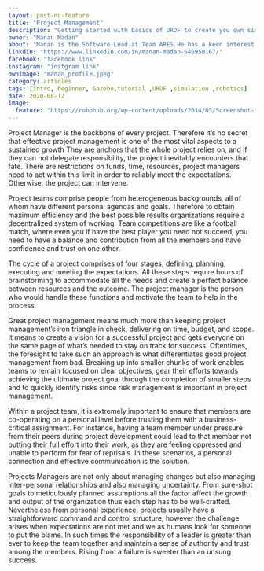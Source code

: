 ```yaml
---
layout: post-no-feature
title: "Project Management"
description: "Getting started with basics of URDF to create you own simulations!"
owner: "Manan Madan"
about: "Manan is the Software Lead at Team ARES.He has a keen interest in the feild of Robotics and Artifical Intelligence. His main ares of interest include Path Planning and Computer Vision."
linkdin: "https://www.linkedin.com/in/manan-madan-646950167/"
facebook: "facebook link"
instagram: "instgram link"
ownimage: "manan_profile.jpeg"
category: articles
tags: [intro, beginner, Gazebo,tutorial ,URDF ,simulation ,robotics]
date: 2020-08-12
image:
  feature: "https://robohub.org/wp-content/uploads/2014/03/Screenshot-from-2014-03-14-07_34_30.png"
---
```


Project Manager is the backbone of every project. Therefore it’s no secret that effective project management is one of the most vital aspects to a sustained growth They are anchors that the whole project relies on, and if they can not delegate responsibility, the project inevitably encounters that fate. There are restrictions on funds, time, resources, project managers need to act within this limit in order to reliably meet the expectations. Otherwise, the project can intervene.

Project teams comprise people from heterogeneous backgrounds, all of whom have different personal agendas and goals. Therefore to obtain maximum efficiency and the best possible results organizations require a decentralized system of working. Team competitions are like a football match, where even you if have the best player you need not succeed, you need to have a balance and contribution from all the members and have confidence and trust on one other.

The cycle of a project comprises of four stages, defining, planning, executing and meeting the expectations. All these steps require hours of brainstorming to accommodate all the needs and create a perfect balance between resources and the outcome. The project manager is the person who would handle these functions and motivate the team to help in the process.

Great project management means much more than keeping project management’s iron triangle in check, delivering on time, budget, and scope. It means to create a vision for a successful project and gets everyone on the same page of what’s needed to stay on track for success. Oftentimes, the foresight to take such an approach is what differentiates good project management from bad. Breaking up into smaller chunks of work enables teams to remain focused on clear objectives, gear their efforts towards achieving the ultimate project goal through the completion of smaller steps and to quickly identify risks since risk management is important in project management.

Within a project team, it is extremely important to ensure that members are co-operating on a personal level before trusting them with a business-critical assignment. For instance, having a team member under pressure from their peers during project development could lead to that member not putting their full effort into their work, as they are feeling oppressed and unable to perform for fear of reprisals. In these scenarios, a personal connection and effective communication is the solution. 

Projects Managers are not only about managing changes but also managing inter-personal relationships and also managing uncertainty. From sure-shot goals to meticulously planned assumptions all the factor affect the growth and output of the organization thus each step has to be well-crafted. Nevertheless from personal experience, projects usually have a straightforward command and control structure, however the challenge arises when expectations are not met and we as humans look for someone to put the blame. In such times the responsibility of a leader is greater than ever to keep the team together and maintain a sense of authority and trust among the members. Rising from a failure is sweeter than an unsung success.
